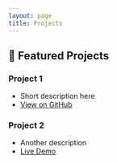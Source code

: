 ```yaml
---
layout: page
title: Projects
---
```


## 🚀 Featured Projects

### Project 1
- Short description here
- [View on GitHub](https://github.com/<your-username>/<repo>)

### Project 2
- Another description
- [Live Demo](#)